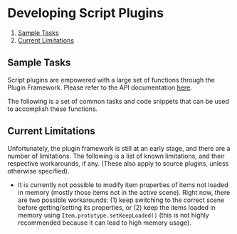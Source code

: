 # Developing Script Plugins

1. [Sample Tasks](#snippets)
2. [Current Limitations](#limitations)

## <a name="snippets"></a> Sample Tasks

Script plugins are empowered with a large set of functions through the Plugin Framework. Please refer to the API documentation [here](http://splitmedialabslimited.github.io/xui/docs/).

The following is a set of common tasks and code snippets that can be used to accomplish these functions.

<!-- TODO @dara --> 

## <a name="limitations"></a> Current Limitations

Unfortunately, the plugin framework is still at an early stage, and there are a number of limitations. The following is a list of known limitations, and their respective workarounds, if any. (These also apply to source plugins, unless otherwise specified).

* It is currently not possible to modify item properties of items not loaded in memory (mostly those items not in the active scene). Right now, there are two possible workarounds: (1) keep switching to the correct scene before getting/setting its properties, or (2) keep the items loaded in memory using `Item.prototype.setKeepLoaded()` (this is not highly recommended because it can lead to high memory usage).

